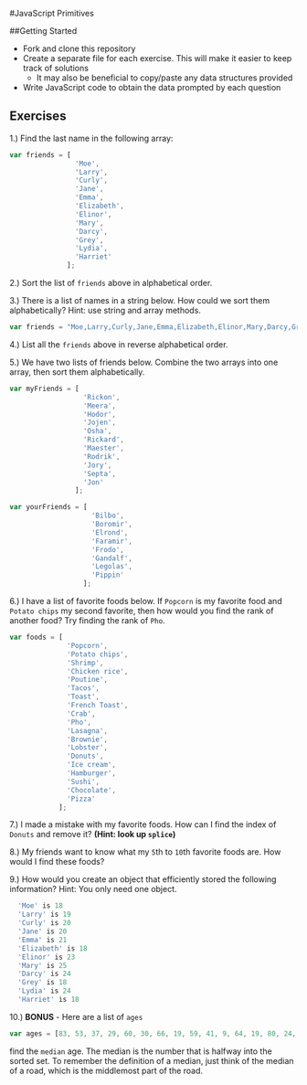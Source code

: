 #JavaScript Primitives

##Getting Started
* Fork and clone this repository
* Create a separate file for each exercise. This will make it easier to keep track of solutions
  * It may also be beneficial to copy/paste any data structures provided
* Write JavaScript code to obtain the data prompted by each question

## Exercises

1.) Find the last name in the following array:

```js
var friends = [
                'Moe',
                'Larry',
                'Curly',
                'Jane',
                'Emma',
                'Elizabeth',
                'Elinor',
                'Mary',
                'Darcy',
                'Grey',
                'Lydia',
                'Harriet'
              ];
```

2.) Sort the list of `friends` above in alphabetical order.

3.) There is a list of names in a string below. How could we sort them alphabetically? Hint: use string and array methods.

```js
var friends = "Moe,Larry,Curly,Jane,Emma,Elizabeth,Elinor,Mary,Darcy,Grey,Lydia,Harriet";
```

4.) List all the `friends` above in reverse alphabetical order.

5.) We have two lists of friends below. Combine the two arrays into one array, then sort them alphabetically.

```js
var myFriends = [
                  'Rickon',
                  'Meera',
                  'Hodor',
                  'Jojen',
                  'Osha',
                  'Rickard',
                  'Maester',
                  'Rodrik',
                  'Jory',
                  'Septa',
                  'Jon'
                ];

var yourFriends = [
                    'Bilbo',
                    'Boromir',
                    'Elrond',
                    'Faramir',
                    'Frodo',
                    'Gandalf',
                    'Legolas',
                    'Pippin'
                  ];
```


6.) I have a list of favorite foods below. If `Popcorn` is my favorite food and `Potato chips` my second favorite, then how would you find the rank of another food? Try finding the rank of `Pho`.

```js
var foods = [
              'Popcorn',
              'Potato chips',
              'Shrimp',
              'Chicken rice',
              'Poutine',
              'Tacos',
              'Toast',
              'French Toast',
              'Crab',
              'Pho',
              'Lasagna',
              'Brownie',
              'Lobster',
              'Donuts',
              'Ice cream',
              'Hamburger',
              'Sushi',
              'Chocolate',
              'Pizza'
            ];
```


7.) I made a mistake with my favorite foods. How can I find the index of `Donuts` and remove it? **(Hint: look up `splice`)**

8.) My friends want to know what my `5`th to `10`th favorite foods are. How would I find these foods?

9.) How would you create an object that efficiently stored the following information? Hint: You only need one object.

```js
  'Moe' is 18
  'Larry' is 19
  'Curly' is 20
  'Jane' is 20
  'Emma' is 21
  'Elizabeth' is 18
  'Elinor' is 23
  'Mary' is 25
  'Darcy' is 24
  'Grey' is 18
  'Lydia' is 24
  'Harriet' is 18
```

10.) **BONUS** - Here are a list of `ages`

```js
var ages = [83, 53, 37, 29, 60, 30, 66, 19, 59, 41, 9, 64, 19, 80, 24, 53, 70, 1, 53, 40, 92, 4, 71, 65, 8, 2, 51, 80, 94, 37, 80, 64, 19, 6, 14];

```
find the `median` age. The median is the number that is halfway into the sorted set. To remember the definition of a median, just think of the median of a road, which is the middlemost part of the road.
